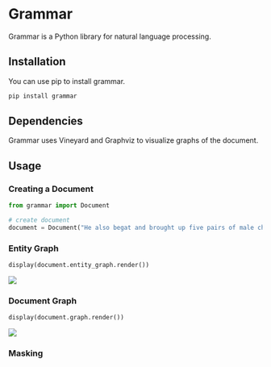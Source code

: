 # Grammar
Grammar is a Python library for natural language processing.

## Installation
You can use pip to install grammar.
```bash
pip install grammar
```

## Dependencies
Grammar uses Vineyard and Graphviz to visualize graphs of the document.

## Usage

### Creating a Document
```python
from grammar import Document

# create document
document = Document("He also begat and brought up five pairs of male children.")
```

### Entity Graph
```python
display(document.entity_graph.render())
```
![](https://github.com/idin/grammar/blob/master/pictures/entity_graph.png)

### Document Graph
```python
display(document.graph.render())
```
![](https://github.com/idin/grammar/blob/master/pictures/document_graph.png)

### Masking
